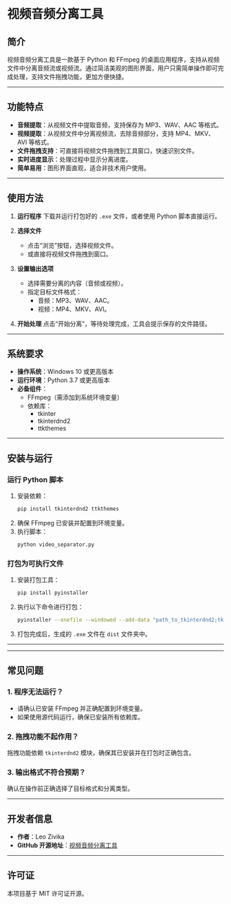 # 视频音频分离工具

## 简介
视频音频分离工具是一款基于 Python 和 FFmpeg 的桌面应用程序，支持从视频文件中分离音频流或视频流。通过简洁美观的图形界面，用户只需简单操作即可完成处理，支持文件拖拽功能，更加方便快捷。

---

## 功能特点
- **音频提取**：从视频文件中提取音频，支持保存为 MP3、WAV、AAC 等格式。
- **视频提取**：从视频文件中分离视频流，去除音频部分，支持 MP4、MKV、AVI 等格式。
- **文件拖拽支持**：可直接将视频文件拖拽到工具窗口，快速识别文件。
- **实时进度显示**：处理过程中显示分离进度。
- **简单易用**：图形界面直观，适合非技术用户使用。

---

## 使用方法

1. **运行程序**
   下载并运行打包好的 `.exe` 文件，或者使用 Python 脚本直接运行。

2. **选择文件**
   - 点击“浏览”按钮，选择视频文件。
   - 或直接将视频文件拖拽到窗口。

3. **设置输出选项**
   - 选择需要分离的内容（音频或视频）。
   - 指定目标文件格式：
     - 音频：MP3、WAV、AAC。
     - 视频：MP4、MKV、AVI。

4. **开始处理**
   点击“开始分离”，等待处理完成，工具会提示保存的文件路径。

---

## 系统要求
- **操作系统**：Windows 10 或更高版本
- **运行环境**：Python 3.7 或更高版本
- **必备组件**：
  - FFmpeg（需添加到系统环境变量）
  - 依赖库：
    - tkinter
    - tkinterdnd2
    - ttkthemes

---

## 安装与运行

### 运行 Python 脚本
1. 安装依赖：
   ```bash
   pip install tkinterdnd2 ttkthemes
   ```
2. 确保 FFmpeg 已安装并配置到环境变量。
3. 执行脚本：
   ```bash
   python video_separator.py
   ```

### 打包为可执行文件
1. 安装打包工具：
   ```bash
   pip install pyinstaller
   ```
2. 执行以下命令进行打包：
   ```bash
   pyinstaller --onefile --windowed --add-data "path_to_tkinterdnd2;tkinterdnd2" --icon=app_icon.ico video_separator.py
   ```
3. 打包完成后，生成的 `.exe` 文件在 `dist` 文件夹中。

---



---

## 常见问题

### 1. 程序无法运行？
- 请确认已安装 FFmpeg 并正确配置到环境变量。
- 如果使用源代码运行，确保已安装所有依赖库。

### 2. 拖拽功能不起作用？
拖拽功能依赖 `tkinterdnd2` 模块，确保其已安装并在打包时正确包含。

### 3. 输出格式不符合预期？
确认在操作前正确选择了目标格式和分离类型。

---

## 开发者信息

- **作者**：Leo Zivika  
- **GitHub 开源地址**：[视频音频分离工具](https://github.com/147258-gif/video_separator_with_drag_drop)

---

## 许可证
本项目基于 MIT 许可证开源。
```
